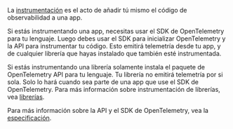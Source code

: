 La [instrumentación](/docs/concepts/instrumentation/) es el acto de añadir tú mismo el código de observabilidad a una app.

Si estás instrumentando una app, necesitas usar el SDK de OpenTelemetry para tu lenguaje.
Luego debes usar el SDK para inicializar OpenTelemetry y la API para instrumentar tu código.
Esto emitirá telemetría desde tu app, y de cualquier librería que hayas instalado que también esté instrumentada.

Si estás instrumentando una librería solamente instala el paquete de OpenTelemetry API para tu lenguaje.
Tu librería no emitirá telemetría por si sola. Solo lo hará cuando sea parte de una app que use el SDK de OpenTelemetry. Para más información sobre instrumentación de librerías, vea [librerías](/docs/concepts/instrumentation/libraries/).

Para más información sobre la API y el SDK de OpenTelemetry, vea la [especificación](/docs/specs/otel/).
